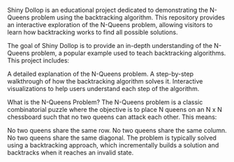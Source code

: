 Shiny Dollop is an educational project dedicated to demonstrating the N-Queens problem using the backtracking algorithm. This repository provides an interactive exploration of the N-Queens problem, allowing visitors to learn how backtracking works to find all possible solutions.

The goal of Shiny Dollop is to provide an in-depth understanding of the N-Queens problem, a popular example used to teach backtracking algorithms. This project includes:

A detailed explanation of the N-Queens problem.
A step-by-step walkthrough of how the backtracking algorithm solves it.
Interactive visualizations to help users understand each step of the algorithm.

What is the N-Queens Problem?
The N-Queens problem is a classic combinatorial puzzle where the objective is to place N queens on an N x N chessboard such that no two queens can attack each other. This means:

No two queens share the same row.
No two queens share the same column.
No two queens share the same diagonal.
The problem is typically solved using a backtracking approach, which incrementally builds a solution and backtracks when it reaches an invalid state.
